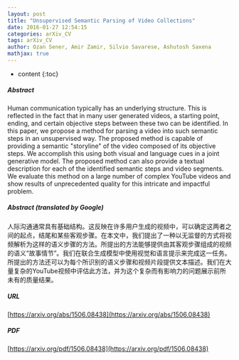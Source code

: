 ```yaml
---
layout: post
title: "Unsupervised Semantic Parsing of Video Collections"
date: 2016-01-27 12:54:15
categories: arXiv_CV
tags: arXiv_CV
author: Ozan Sener, Amir Zamir, Silvio Savarese, Ashutosh Saxena
mathjax: true
---
```


* content
{:toc}

##### Abstract
Human communication typically has an underlying structure. This is reflected in the fact that in many user generated videos, a starting point, ending, and certain objective steps between these two can be identified. In this paper, we propose a method for parsing a video into such semantic steps in an unsupervised way. The proposed method is capable of providing a semantic "storyline" of the video composed of its objective steps. We accomplish this using both visual and language cues in a joint generative model. The proposed method can also provide a textual description for each of the identified semantic steps and video segments. We evaluate this method on a large number of complex YouTube videos and show results of unprecedented quality for this intricate and impactful problem.

##### Abstract (translated by Google)
人际沟通通常具有基础结构。这反映在许多用户生成的视频中，可以确定这两者之间的起点，结尾和某些客观步骤。在本文中，我们提出了一种以无监督的方式将视频解析为这样的语义步骤的方法。所提出的方法能够提供由其客观步骤组成的视频的语义“故事情节”。我们在联合生成模型中使用视觉和语言提示来完成这一任务。所提出的方法还可以为每个所识别的语义步骤和视频片段提供文本描述。我们在大量复杂的YouTube视频中评估此方法，并为这个复杂而有影响力的问题展示前所未有的质量结果。

##### URL
[https://arxiv.org/abs/1506.08438](https://arxiv.org/abs/1506.08438)

##### PDF
[https://arxiv.org/pdf/1506.08438](https://arxiv.org/pdf/1506.08438)

